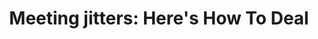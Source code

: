 ---
layout:       post
title:        "Meeting jitters: Here's How To Deal"
url:          "/posts/meetings.html"
canonical_url: "/posts/meetings.html"
redirect_to: /posts/meetings.html
---
